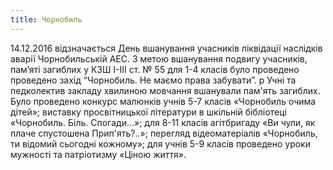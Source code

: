 ```yaml
---
title: Чорнобиль
---
```


14.12.2016 відзначається День вшанування учасників ліквідації наслідків аварії Чорнобильській АЕС. З метою вшанування подвигу учасників, пам’яті загиблих у КЗШ І-ІІІ ст. № 55 для 1-4 класів було проведено проведено захід “Чорнобиль. Не маємо права забувати”.
p Учні та педколектив закладу хвилиною мовчання вшанували пам'ять загиблих. Було проведено конкурс малюнків учнів 5-7 класів «Чорнобиль очима дітей»; виставку просвітницької літератури в шкільній бібліотеці «Чорнобиль. Біль. Спогади…»; для 8-11 класів агітбригаду «Ви чули, як плаче спустошена Прип'ять?..»; перегляд відеоматеріалів «Чорнобиль, ти відомий сьогодні кожному»; для учнів 5-9 класів проведено уроки мужності та патріотизму «Ціною життя».

<slideshow id="_/72157676435213250" />
